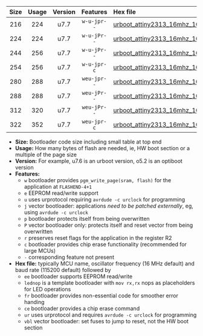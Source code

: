 |Size|Usage|Version|Features|Hex file|
|:-:|:-:|:-:|:-:|:--|
|216|224|u7.7|`w-u-jpr--`|[urboot_attiny2313_16mhz_1000000bps_lednop_ur_vbl.hex](https://raw.githubusercontent.com/stefanrueger/urboot.hex/main/mcus/attiny2313/fcpu_16mhz/1000000_bps/urboot_attiny2313_16mhz_1000000bps_lednop_ur_vbl.hex)|
|224|224|u7.7|`w-u-jPr--`|[urboot_attiny2313_16mhz_1000000bps_ur_vbl.hex](https://raw.githubusercontent.com/stefanrueger/urboot.hex/main/mcus/attiny2313/fcpu_16mhz/1000000_bps/urboot_attiny2313_16mhz_1000000bps_ur_vbl.hex)|
|244|256|u7.7|`w-u-jPr--`|[urboot_attiny2313_16mhz_1000000bps_lednop_fr_ur_vbl.hex](https://raw.githubusercontent.com/stefanrueger/urboot.hex/main/mcus/attiny2313/fcpu_16mhz/1000000_bps/urboot_attiny2313_16mhz_1000000bps_lednop_fr_ur_vbl.hex)|
|254|256|u7.7|`w-u-jpr-c`|[urboot_attiny2313_16mhz_1000000bps_lednop_fr_ce_ur_vbl.hex](https://raw.githubusercontent.com/stefanrueger/urboot.hex/main/mcus/attiny2313/fcpu_16mhz/1000000_bps/urboot_attiny2313_16mhz_1000000bps_lednop_fr_ce_ur_vbl.hex)|
|280|288|u7.7|`weu-jpr--`|[urboot_attiny2313_16mhz_1000000bps_ee_lednop_ur_vbl.hex](https://raw.githubusercontent.com/stefanrueger/urboot.hex/main/mcus/attiny2313/fcpu_16mhz/1000000_bps/urboot_attiny2313_16mhz_1000000bps_ee_lednop_ur_vbl.hex)|
|288|288|u7.7|`weu-jPr--`|[urboot_attiny2313_16mhz_1000000bps_ee_ur_vbl.hex](https://raw.githubusercontent.com/stefanrueger/urboot.hex/main/mcus/attiny2313/fcpu_16mhz/1000000_bps/urboot_attiny2313_16mhz_1000000bps_ee_ur_vbl.hex)|
|312|320|u7.7|`weu-jPr--`|[urboot_attiny2313_16mhz_1000000bps_ee_lednop_fr_ur_vbl.hex](https://raw.githubusercontent.com/stefanrueger/urboot.hex/main/mcus/attiny2313/fcpu_16mhz/1000000_bps/urboot_attiny2313_16mhz_1000000bps_ee_lednop_fr_ur_vbl.hex)|
|322|352|u7.7|`weu-jpr-c`|[urboot_attiny2313_16mhz_1000000bps_ee_lednop_fr_ce_ur_vbl.hex](https://raw.githubusercontent.com/stefanrueger/urboot.hex/main/mcus/attiny2313/fcpu_16mhz/1000000_bps/urboot_attiny2313_16mhz_1000000bps_ee_lednop_fr_ce_ur_vbl.hex)|

- **Size:** Bootloader code size including small table at top end
- **Usage:** How many bytes of flash are needed, ie, HW boot section or a multiple of the page size
- **Version:** For example, u7.6 is an urboot version, o5.2 is an optiboot version
- **Features:**
  + `w` bootloader provides `pgm_write_page(sram, flash)` for the application at `FLASHEND-4+1`
  + `e` EEPROM read/write support
  + `u` uses urprotocol requiring `avrdude -c urclock` for programming
  + `j` vector bootloader: applications *need to be patched externally*, eg, using `avrdude -c urclock`
  + `p` bootloader protects itself from being overwritten
  + `P` vector bootloader only: protects itself and reset vector from being overwritten
  + `r` preserves reset flags for the application in the register R2
  + `c` bootloader provides chip erase functionality (recommended for large MCUs)
  + `-` corresponding feature not present
- **Hex file:** typically MCU name, oscillator frequency (16 MHz default) and baud rate (115200 default) followed by
  + `ee` bootloader supports EEPROM read/write
  + `lednop` is a template bootloader with `mov rx,rx` nops as placeholders for LED operations
  + `fr` bootloader provides non-essential code for smoother error handing
  + `ce` bootloader provides a chip erase command
  + `ur` uses urprotocol and requires `avrdude -c urclock` for programming
  + `vbl` vector bootloader: set fuses to jump to reset, not the HW boot section
